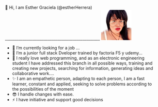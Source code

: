  👋 Hi, I am Esther Graciela (@estherHerrera) _________________________________________________ <img src="z1659888196 (1).png" style="width:100px; height:100px;"/>

- 👀 I’m currently looking for a job ...           
- 🌱 I’m a junior full stack Dveloper trained by factoria F5  y udemy...
- 💞️  I really love web programming, and as an electronic engineering student I have addressed this branch in all possible ways, training and creating new projects, searching for information, generating ideas and collaborative work....
- ✨ I am an empathetic person, adapting to each person, I am a fast learner, constant and applied, seeking to solve problems according to the possibilities of the moment
- 😎 I handle changes with ease.
- ⚡ I have initiative and support good decisions
